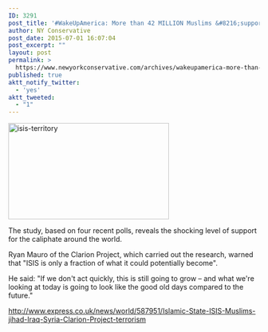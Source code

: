 ```yaml
---
ID: 3291
post_title: '#WakeUpAmerica: More than 42 MILLION Muslims &#8216;support #ISIS&#8217; – as experts warn the figure will grow'
author: NY Conservative
post_date: 2015-07-01 16:07:04
post_excerpt: ""
layout: post
permalink: >
  https://www.newyorkconservative.com/archives/wakeupamerica-more-than-42-million-muslims-support-isis-as-experts-warn-the-figure-will-grow/
published: true
aktt_notify_twitter:
  - 'yes'
aktt_tweeted:
  - "1"
---
```

<a href="http://newyorkconservative.s3.amazonaws.com/wp-content/uploads/2015/07/isis-territory.jpg"><img class="alignnone  wp-image-3292" src="http://newyorkconservative.s3.amazonaws.com/wp-content/uploads/2015/07/isis-territory-300x180.jpg" alt="isis-territory" width="322" height="193" /></a>

The study, based on four recent polls, reveals the shocking level of support for the caliphate around the world.

Ryan Mauro of the Clarion Project, which carried out the research, warned that "ISIS is only a fraction of what it could potentially become".

He said: "If we don't act quickly, this is still going to grow – and what we're looking at today is going to look like the good old days compared to the future."

<a href="http://www.express.co.uk/news/world/587951/Islamic-State-ISIS-Muslims-jihad-Iraq-Syria-Clarion-Project-terrorism">http://www.express.co.uk/news/world/587951/Islamic-State-ISIS-Muslims-jihad-Iraq-Syria-Clarion-Project-terrorism</a>

&nbsp;